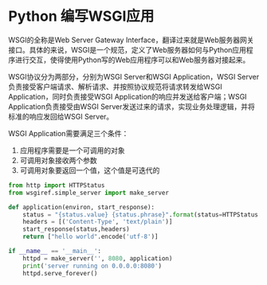 # Python 编写WSGI应用

WSGI的全称是Web Server Gateway Interface，翻译过来就是Web服务器网关接口。具体的来说，WSGI是一个规范，定义了Web服务器如何与Python应用程序进行交互，使得使用Python写的Web应用程序可以和Web服务器对接起来。

WSGI协议分为两部分，分别为WSGI Server和WSGI Application，WSGI Server负责接受客户端请求、解析请求、并按照协议规范将请求转发给WSGI Application，同时负责接受WSGI Application的响应并发送给客户端；WSGI Application负责接受由WSGI Server发送过来的请求，实现业务处理逻辑，并将标准的响应发回给WSGI Server。

WSGI Application需要满足三个条件：

1. 应用程序需要是一个可调用的对象
2. 可调用对象接收两个参数
3. 可调用对象要返回一个值，这个值是可迭代的

```python
from http import HTTPStatus
from wsgiref.simple_server import make_server

def application(environ, start_response):
    status = "{status.value} {status.phrase}".format(status=HTTPStatus.OK)
    headers = [('Content-Type', 'text/plain')]
    start_response(status,headers) 
    return ["hello world".encode('utf-8')]

if __name__ == '__main__':
    httpd = make_server('', 8080, application)
    print('server running on 0.0.0.0:8080')
    httpd.serve_forever()
```